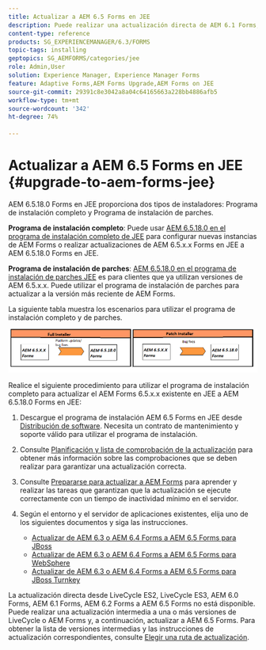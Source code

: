 ```yaml
---
title: Actualizar a AEM 6.5 Forms en JEE
description: Puede realizar una actualización directa de AEM 6.1 Forms, AEM 6.2 Forms y LiveCycle ES4 SP1 a AEM 6.3 Forms.
content-type: reference
products: SG_EXPERIENCEMANAGER/6.3/FORMS
topic-tags: installing
geptopics: SG_AEMFORMS/categories/jee
role: Admin,User
solution: Experience Manager, Experience Manager Forms
feature: Adaptive Forms,AEM Forms Upgrade,AEM Forms on JEE
source-git-commit: 29391c8e3042a8a04c64165663a228bb4886afb5
workflow-type: tm+mt
source-wordcount: '342'
ht-degree: 74%

---
```


# Actualizar a AEM 6.5 Forms en JEE {#upgrade-to-aem-forms-jee}

AEM 6.5.18.0 Forms en JEE proporciona dos tipos de instaladores: Programa de instalación completo y Programa de instalación de parches.

**Programa de instalación completo**: Puede usar [AEM 6.5.18.0 en el programa de instalación completo de JEE](https://experienceleague.adobe.com/docs/experience-manager-release-information/aem-release-updates/forms-updates/aem-forms-releases.html?lang=es) para configurar nuevas instancias de AEM Forms o realizar actualizaciones de AEM 6.5.x.x Forms en JEE a AEM 6.5.18.0 Forms en JEE.

**Programa de instalación de parches**: [AEM 6.5.18.0 en el programa de instalación de parches JEE](https://experienceleague.adobe.com/docs/experience-manager-release-information/aem-release-updates/forms-updates/aem-forms-releases.html?lang=es) es para clientes que ya utilizan versiones de AEM 6.5.x.x. Puede utilizar el programa de instalación de parches para actualizar a la versión más reciente de AEM Forms.

La siguiente tabla muestra los escenarios para utilizar el programa de instalación completo y de parches.

![Escenario del instalador completo y de parches](assets/full-and-patch-installer.png)

Realice el siguiente procedimiento para utilizar el programa de instalación completo para actualizar el AEM Forms 6.5.x.x existente en JEE a AEM 6.5.18.0 Forms en JEE:

1. Descargue el programa de instalación AEM 6.5 Forms en JEE desde [Distribución de software](https://experience.adobe.com/#/downloads/content/software-distribution/es/aem.html). Necesita un contrato de mantenimiento y soporte válido para utilizar el programa de instalación.
1. Consulte [Planificación y lista de comprobación de la actualización](https://www.adobe.com/go/learn_aemforms_upgrade_checklist_65_es) para obtener más información sobre las comprobaciones que se deben realizar para garantizar una actualización correcta.
1. Consulte [Prepararse para actualizar a AEM Forms](https://www.adobe.com/go/learn_aemforms_prepareupgrade_65_es) para aprender y realizar las tareas que garantizan que la actualización se ejecute correctamente con un tiempo de inactividad mínimo en el servidor.
1. Según el entorno y el servidor de aplicaciones existentes, elija uno de los siguientes documentos y siga las instrucciones.

   * [Actualizar de AEM 6.3 o AEM 6.4 Forms a AEM 6.5 Forms para JBoss](https://www.adobe.com/go/learn_aemforms_upgradeJBoss_65_es)
   * [Actualizar de AEM 6.3 o AEM 6.4 Forms a AEM 6.5 Forms para WebSphere](https://www.adobe.com/go/learn_aemforms_upgradeWebSphere_65_es)
   * [Actualizar de AEM 6.3 o AEM 6.4 Forms a AEM 6.5 Forms para JBoss Turnkey](https://www.adobe.com/go/learn_aemforms_upgradeTurnkey_65_es)

La actualización directa desde LiveCycle ES2, LiveCycle ES3, AEM 6.0 Forms, AEM 6.1 Forms, AEM 6.2 Forms a AEM 6.5 Forms no está disponible. Puede realizar una actualización intermedia a una o más versiones de LiveCycle o AEM Forms y, a continuación, actualizar a AEM 6.5 Forms. Para obtener la lista de versiones intermedias y las instrucciones de actualización correspondientes, consulte [Elegir una ruta de actualización](upgrade.md).
